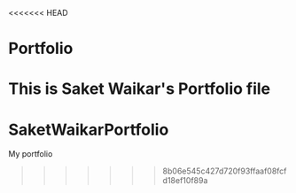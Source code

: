 <<<<<<< HEAD
# Portfolio

This is Saket Waikar's Portfolio file
=======
# SaketWaikarPortfolio
My portfolio
>>>>>>> 8b06e545c427d720f93ffaaf08fcfd18ef10f89a
